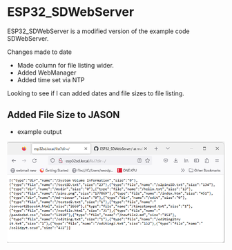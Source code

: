 # ESP32_SDWebServer

ESP32_SDWebServer is a modified version of the example code SDWebServer. 

Changes made to date

* Made column for file listing wider.
* Added WebManager
* Added time set via NTP

Looking to see if I can added dates and file sizes to file listing.

## Added File Size to JASON

* example output

![](img/jason_w_size.png)

